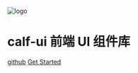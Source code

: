 ![logo](https://res.sui.com/img/common/logo-s.png)

# calf-ui 前端 UI 组件库

[github](https://github.com/wendaosanshou/calf-ui)
[Get Started](/md/tutorial.md)
